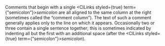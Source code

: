  



Comments that begin with a single <ClLinks styled={true} term={"semicolon"}><i>semicolon</i></ClLinks> are all aligned to the same column at the right (sometimes called the “comment column”). The text of such a comment generally applies only to the line on which it appears. Occasionally two or three contain a single sentence together; this is sometimes indicated by indenting all but the first with an additional space (after the <ClLinks styled={true} term={"semicolon"}><i>semicolon</i></ClLinks>).  








